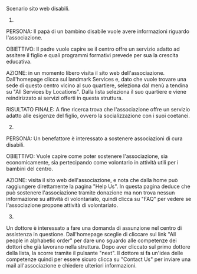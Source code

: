 ﻿Scenario sito web disabili.

1)

PERSONA: 
Il papà di un bambino disabile vuole avere informazioni riguardo l'associazione.


OBIETTIVO:
Il padre vuole capire se il centro offre un servizio adatto ad assitere il figlio e quali programmi formativi prevede per sua la crescita educativa.


AZIONE:
in un momento libero visita il sito web dell'associazione.
Dall'homepage clicca sul landmark Services e, dato che vuole trovare una sede di questo centro vicino al suo quartiere, seleziona dal menù a tendina su "All Services by Locations".
Dalla lista seleziona il suo quartiere e viene reindirizzato ai servizi offerti in questa struttura.



RISULTATO FINALE:
A fine ricerca trova che l'associazione offre un servizio adatto alle esigenze del figlio, ovvero la socializzazione con i suoi coetanei.



2)

PERSONA:
Un benefattore è interessato a sostenere associazioni di cura disabili.


OBIETTIVO:
Vuole capire come poter sostenere l'associazione, sia economicamente, sia pertecipando come volontario in attività utili per i bambini del centro.


AZIONE:
visita il sito web dell'associazione, e nota che dalla home può raggiungere direttamente la pagina "Help Us".
In questa pagina deduce che può sostenere l'associazione tramite donazione ma non trova nessun informazione su attività di volontariato, quindi clicca su "FAQ" per vedere se l'associazione propone attività di volontariato.



3)
 
Un dottore è interessato a fare una domanda di assunzione nel centro di assistenza in questione.
Dall'homepage sceglie di cliccare sul link "All people in alphabetic order" per dare uno sguardo alle competenze dei dottori che già lavorano nella struttura.
Dopo aver cliccato sul primo dottore della lista, la scorre tramite il pulsante "next".
Il dottore si fa un'idea delle competenze quindi per essere sicuro clicca su "Contact Us" per inviare una mail all'associazione e chiedere ulteriori informazioni.

